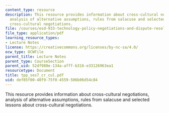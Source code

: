 ```yaml
---
content_type: resource
description: This resource provides information about cross-cultural negotiations,
  analysis of alternative assumptions, rules from salacuse and selected lessons about
  cross-cultural negotiations.
file: /courses/esd-933-technology-policy-negotiations-and-dispute-resolution-spring-2005/def85f0040f975f04559506b06d54c84_tpp_ses7_cr_cul.pdf
file_type: application/pdf
learning_resource_types:
- Lecture Notes
license: https://creativecommons.org/licenses/by-nc-sa/4.0/
ocw_type: OCWFile
parent_title: Lecture Notes
parent_type: CourseSection
parent_uid: 52df980e-134a-afff-b316-e33126963ea1
resourcetype: Document
title: tpp_ses7_cr_cul.pdf
uid: def85f00-40f9-75f0-4559-506b06d54c84
---
```

This resource provides information about cross-cultural negotiations, analysis of alternative assumptions, rules from salacuse and selected lessons about cross-cultural negotiations.